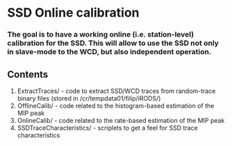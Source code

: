 # SSD Online calibration

### The goal is to have a working online (i.e. station-level) calibration for the SSD. This will allow to use the SSD not only in slave-mode to the WCD, but also independent operation.

## Contents
1. ExtractTraces/ - code to extract SSD/WCD traces from random-trace binary files (stored in /cr/tempdata01/filip/iRODS/)
2. OfflineCalib/ - code related to the histogram-based estimation of the MIP peak
3. OnlineCalib/ - code related to the rate-based estimation of the MIP peak
4. SSDTraceCharacteristics/ - scriplets to get a feel for SSD trace characteristics